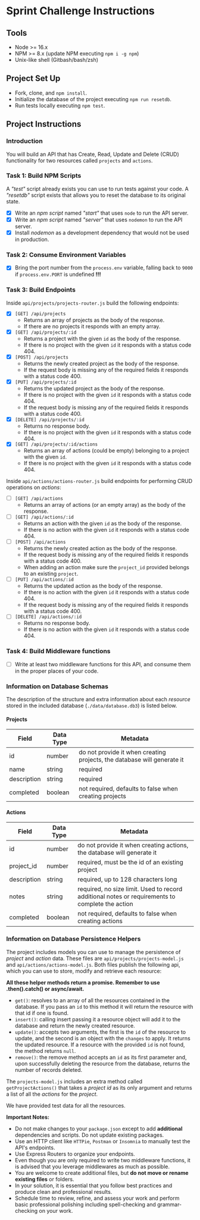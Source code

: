 # Sprint Challenge Instructions

## Tools

- Node >= 16.x
- NPM >= 8.x (update NPM executing `npm i -g npm`)
- Unix-like shell (Gitbash/bash/zsh)

## Project Set Up

- Fork, clone, and `npm install`.
- Initialize the database of the project executing `npm run resetdb`.
- Run tests locally executing `npm test`.

## Project Instructions

### Introduction

You will build an API that has Create, Read, Update and Delete (CRUD) functionality for two resources called `projects` and `actions`.

### Task 1: Build NPM Scripts

A _"test"_ script already exists you can use to run tests against your code.
A _"resetdb"_ script exists that allows you to reset the database to its original state.

- [x] Write an _npm script_ named _"start"_ that uses `node` to run the API server.
- [x] Write an _npm script_ named _"server"_ that uses `nodemon` to run the API server.
- [x] Install _nodemon_ as a development dependency that would not be used in production.

### Task 2: Consume Environment Variables

- [x] Bring the port number from the `process.env` variable, falling back to `9000` if `process.env.PORT` is undefined **!!!**

### Task 3: Build Endpoints

Inside `api/projects/projects-router.js` build the following endpoints:

- [x] `[GET] /api/projects`
  - Returns an array of projects as the body of the response.
  - If there are no projects it responds with an empty array.
- [x] `[GET] /api/projects/:id`
  - Returns a project with the given `id` as the body of the response.
  - If there is no project with the given `id` it responds with a status code 404.
- [x] `[POST] /api/projects`
  - Returns the newly created project as the body of the response.
  - If the request body is missing any of the required fields it responds with a status code 400.
- [x] `[PUT] /api/projects/:id`
  - Returns the updated project as the body of the response.
  - If there is no project with the given `id` it responds with a status code 404.
  - If the request body is missing any of the required fields it responds with a status code 400.
- [x] `[DELETE] /api/projects/:id`
  - Returns no response body.
  - If there is no project with the given `id` it responds with a status code 404.
- [x] `[GET] /api/projects/:id/actions`
  - Returns an array of actions (could be empty) belonging to a project with the given `id`.
  - If there is no project with the given `id` it responds with a status code 404.

Inside `api/actions/actions-router.js` build endpoints for performing CRUD operations on _actions_:

- [ ] `[GET] /api/actions`
  - Returns an array of actions (or an empty array) as the body of the response.
- [ ] `[GET] /api/actions/:id`
  - Returns an action with the given `id` as the body of the response.
  - If there is no action with the given `id` it responds with a status code 404.
- [ ] `[POST] /api/actions`
  - Returns the newly created action as the body of the response.
  - If the request body is missing any of the required fields it responds with a status code 400.
  - When adding an action make sure the `project_id` provided belongs to an existing `project`.
- [ ] `[PUT] /api/actions/:id`
  - Returns the updated action as the body of the response.
  - If there is no action with the given `id` it responds with a status code 404.
  - If the request body is missing any of the required fields it responds with a status code 400.
- [ ] `[DELETE] /api/actions/:id`
  - Returns no response body.
  - If there is no action with the given `id` it responds with a status code 404.

### Task 4: Build Middleware functions

- [ ] Write at least two middleware functions for this API, and consume them in the proper places of your code.

### Information on Database Schemas

The description of the structure and extra information about each _resource_ stored in the included database (`./data/database.db3`) is listed below.

#### Projects

| Field       | Data Type | Metadata                                                                    |
| ----------- | --------- | --------------------------------------------------------------------------- |
| id          | number    | do not provide it when creating projects, the database will generate it     |
| name        | string    | required                                                                    |
| description | string    | required                                                                    |
| completed   | boolean   | not required, defaults to false when creating projects                      |

#### Actions

| Field       | Data Type | Metadata                                                                                         |
| ----------- | --------- | ------------------------------------------------------------------------------------------------ |
| id          | number    | do not provide it when creating actions, the database will generate it                           |
| project_id  | number    | required, must be the id of an existing project                                                  |
| description | string    | required, up to 128 characters long                                                              |
| notes       | string    | required, no size limit. Used to record additional notes or requirements to complete the action  |
| completed   | boolean   | not required, defaults to false when creating actions                                            |

### Information on Database Persistence Helpers

The project includes models you can use to manage the persistence of _project_ and _action_ data. These files are `api/projects/projects-model.js` and `api/actions/actions-model.js`. Both files publish the following api, which you can use to store, modify and retrieve each resource:

**All these helper methods return a promise. Remember to use .then().catch() or async/await.**

- `get()`: resolves to an array of all the resources contained in the database. If you pass an `id` to this method it will return the resource with that id if one is found.
- `insert()`: calling insert passing it a resource object will add it to the database and return the newly created resource.
- `update()`: accepts two arguments, the first is the `id` of the resource to update, and the second is an object with the `changes` to apply. It returns the updated resource. If a resource with the provided `id` is not found, the method returns `null`.
- `remove()`: the remove method accepts an `id` as its first parameter and, upon successfully deleting the resource from the database, returns the number of records deleted.

The `projects-model.js` includes an extra method called `getProjectActions()` that takes a _project id_ as its only argument and returns a list of all the _actions_ for the _project_.

We have provided test data for all the resources.

**Important Notes:**

- Do not make changes to your `package.json` except to add **additional** dependencies and scripts. Do not update existing packages.
- Use an HTTP client like `HTTPie`, `Postman` or `Insomnia` to manually test the API's endpoints.
- Use Express Routers to organize your endpoints.
- Even though you are only required to write two middleware functions, it is advised that you leverage middlewares as much as possible.
- You are welcome to create additional files, but **do not move or rename existing files** or folders.
- In your solution, it is essential that you follow best practices and produce clean and professional results.
- Schedule time to review, refine, and assess your work and perform basic professional polishing including spell-checking and grammar-checking on your work.
